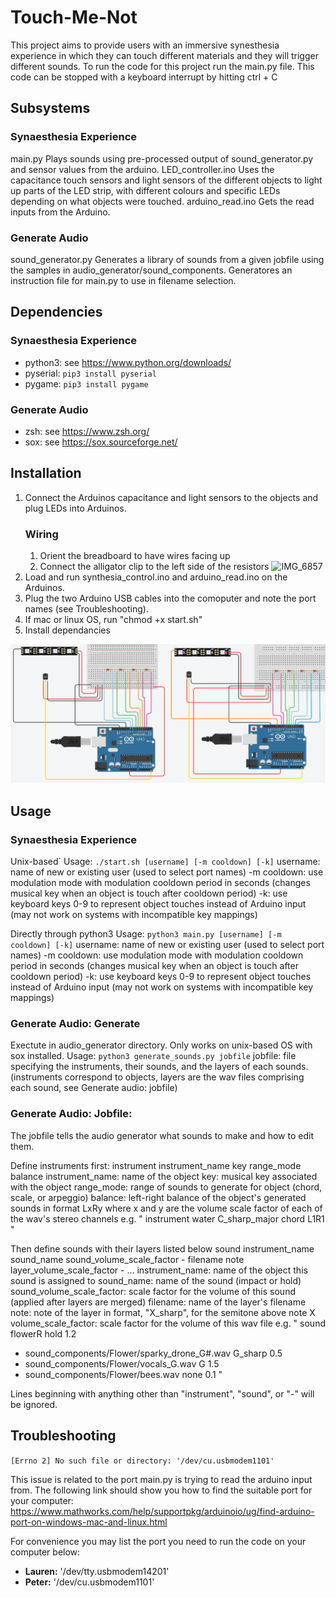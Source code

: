 # Touch-Me-Not
This project aims to provide users with an immersive synesthesia experience in which 
they can touch different materials and they will trigger different sounds. 
To run the code for this project run the main.py file. 
This code can be stopped with a keyboard interrupt by hitting ctrl + C

## Subsystems
### Synaesthesia Experience
main.py
	Plays sounds using pre-processed output of sound_generator.py and sensor values from the arduino.
LED_controller.ino
	Uses the capacitance touch sensors and light sensors of the different objects to light up parts of the LED strip, with different colours and specific LEDs depending on what objects were touched.
arduino_read.ino
	Gets the read inputs from the Arduino. 
### Generate Audio
sound_generator.py
	Generates a library of sounds from a given jobfile using the samples in audio_generator/sound_components.
	Generatores an instruction file for main.py to use in filename selection.

## Dependencies
### Synaesthesia Experience
- python3: see https://www.python.org/downloads/
- pyserial: ```pip3 install pyserial```
- pygame: ```pip3 install pygame```
### Generate Audio
- zsh: see https://www.zsh.org/
- sox: see https://sox.sourceforge.net/

## Installation
1. Connect the Arduinos capacitance and light sensors to the objects and plug LEDs into Arduinos.
	### Wiring
	1. Orient the breadboard to have wires facing up 
	2. Connect the alligator clip to the left side of the resistors
	![IMG_6857](https://user-images.githubusercontent.com/88118932/190286986-9709f1e9-f6db-4a0d-9529-1fef5aa7de49.jpg)
2. Load and run synthesia_control.ino and arduino_read.ino on the Arduinos.
3. Plug the two Arduino USB cables into the comoputer and note the port names (see Troubleshooting).
4. If mac or linux OS, run "chmod +x start.sh"
5. Install dependancies

![Wiring Diagram](./images/wiring_diagram.png)

## Usage
### Synaesthesia Experience
Unix-based`
Usage: ```./start.sh [username] [-m cooldown] [-k]```
	username: name of new or existing user
		(used to select port names)
	-m cooldown: use modulation mode with modulation cooldown period in seconds
		(changes musical key when an object is touch after cooldown period)
	-k: use keyboard keys 0-9 to represent object touches instead of Arduino input
		(may not work on systems with incompatible key mappings)

Directly through python3
Usage: ```python3 main.py [username] [-m cooldown] [-k]```
	username: name of new or existing user
		(used to select port names)
	-m cooldown: use modulation mode with modulation cooldown period in seconds
		(changes musical key when an object is touch after cooldown period)
	-k: use keyboard keys 0-9 to represent object touches instead of Arduino input
		(may not work on systems with incompatible key mappings)

### Generate Audio: Generate
Exectute in audio_generator directory. Only works on unix-based OS with sox installed.
Usage: ```python3 generate_sounds.py jobfile```
	jobfile: file specifying the instruments, their sounds, and the layers of each sounds.
		(instruments correspond to objects, layers are the wav files comprising each sound, see Generate audio: jobfile)

### Generate Audio: Jobfile:
The jobfile tells the audio generator what sounds to make and how to edit them.

Define instruments first: 
	instrument instrument_name key range_mode balance
		instrument_name: name of the object
		key: musical key associated with the object
		range_mode: range of sounds to generate for object (chord, scale, or arpeggio)
		balance: left-right balance of the object's generated sounds in format LxRy where x and y are the volume scale factor of each of the wav's stereo channels
e.g. 
"
instrument water C_sharp_major chord L1R1
"

Then define sounds with their layers listed below
	sound instrument_name sound_name sound_volume_scale_factor
	- filename note layer_volume_scale_factor
	- ...
		instrument_name: name of the object this sound is assigned to
		sound_name: name of the sound (impact or hold)
		sound_volume_scale_factor: scale factor for the volume of this sound (applied after layers are merged)
		filename: name of the layer's filename
		note: note of the layer in format, "X_sharp", for the semitone above note X
		volume_scale_factor: scale factor for the volume of this wav file
e.g.
"
sound flowerR hold 1.2
- sound_components/Flower/sparky_drone_G#.wav G_sharp 0.5
- sound_components/Flower/vocals_G.wav G 1.5
- sound_components/Flower/bees.wav none 0.1
"

Lines beginning with anything other than "instrument", "sound", or "-" will be ignored.

## Troubleshooting
```[Errno 2] No such file or directory: '/dev/cu.usbmodem1101'```

This issue is related to the port main.py is trying to read the arduino input from. 
The following link should show you how to find the suitable port for your computer: 
https://www.mathworks.com/help/supportpkg/arduinoio/ug/find-arduino-port-on-windows-mac-and-linux.html 

For convenience you may list the port you need to run the code on your computer below:
- **Lauren:** '/dev/tty.usbmodem14201'
- **Peter:** '/dev/cu.usbmodem1101'